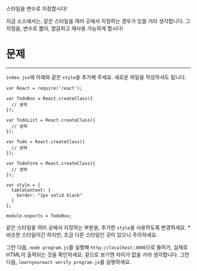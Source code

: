 스타일을 변수로 지정합시다!

지금 소스에서는, 같은 스타일을 여러 곳에서 지정하는 경우가 있을 거라 생각합니다.
그 지정을, 변수로 뽑아, 깔끔하고 재사용 가능하게 합시다!


# 문제
---

`index.jsx`에 아래와 같은 `style`을 추가해 주세요.
새로운 파일을 작성하셔도 됩니다.


```
var React = require('react');

var TodoBox = React.createClass({
  // 생략
});

var TodoList = React.createClass({
  // 생략
});

var Todo = React.createClass({
  // 생략
});

var TodoForm = React.createClass({
  // 생략
});

var style = {
  tableContent: {
    border: "1px solid black"
  }
};

module.exports = TodoBox;
```

같은 스타일을 여러 곳에서 지정하는 부분을, 추가한 `style`을 사용하도록 변경하세요.
*비슷한 스타일이긴 하지만, 조금 다른 스타일인 곳이 있으니 주의하세요.

그런 다음, `node program.js`를 실행해 `http://localhost:3000`으로 들어가, 실제로 HTML이 출력되는 것을 확인하세요.
겉으로 보기엔 차이가 없을 거라 생각합니다.
그런 다음, `learnyoureact verify program.js`를 실행하세요.
